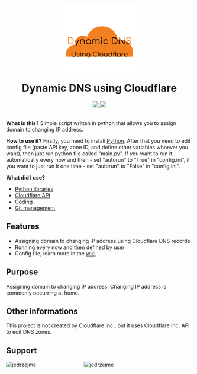 <h1 align = 'center'>
    <img 
        src = '/assets/icon.png' 
        height = '200' 
        width = '200' 
        alt = 'Icon' 
    />
    <br>
    Dynamic DNS using Cloudflare
    <br>
</h1>

<div align = 'center'>
    <a href = 'https://github.com/jedrzejme/DynamicDNSUsingCloudflare/issues'>
        <img src = 'https://img.shields.io/github/issues/jedrzejme/DynamicDNSUsingCloudflare'/>
    </a>
    <a href = 'https://github.com/jedrzejme/DynamicDNSUsingCloudflare/pulls'>
        <img src = 'https://img.shields.io/github/issues-pr/jedrzejme/DynamicDNSUsingCloudflare'/>
    </a>
</div>

<br>

**What is this?** Simple script written in python that allows you to assign domain to changing IP address.

**How to use it?** Firstly, you need to install [Python](https://www.python.org/downloads/). After that you need to edit config file (paste API key, zone ID, and define other variables whoever you want), then just run python file called "main.py". If you want to run it automatically every now and then - set "autorun" to "True" in "config.ini", if you want to just run it one time - set "autorun" to "False" in "config.ini".

**What did I use?**
* [Python libraries](/requirements.txt)
* [Cloudflare API](https://developers.cloudflare.com/api/)
* [Coding](https://code.visualstudio.com/)
* [Git management](https://desktop.github.com/)

## Features
* Assigning domain to changing IP address using Cloudflare DNS records
* Running every now and then defined by user
* Config file; learn more in the [wiki](https://github.com/jedrzejme/DynamicDNSUsingCloudflare/wiki/Config-File)

## Purpose
Assigning domain to changing IP address. Changing IP address is commonly occurring at home.

## Other informations
This project is not created by Cloudflare Inc., but it uses Cloudflare Inc. API to edit DNS zones.

## Support
<p><a href="https://www.buymeacoffee.com/jedrzejme"> <img align="left" src="https://cdn.buymeacoffee.com/buttons/v2/default-yellow.png" height="50" width="210" alt="jedrzejme" /></a><a href="https://ko-fi.com/jedrzejme"> <img align="left" src="https://cdn.ko-fi.com/cdn/kofi3.png?v=3" height="50" width="210" alt="jedrzejme" /></a></p><br><br><br>
